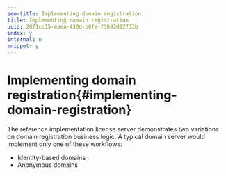 ```yaml
---
seo-title: Implementing domain registration
title: Implementing domain registration
uuid: 2871cc15-eaea-430d-b6fe-f3692d82733b
index: y
internal: n
snippet: y
---
```


# Implementing domain registration{#implementing-domain-registration}

The reference implementation license server demonstrates two variations on domain registration business logic. A typical domain server would implement only one of these workflows:

* Identity-based domains 
* Anonymous domains

